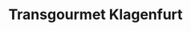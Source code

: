 ---
title: "Transgourmet Klagenfurt"
url: /klagenfurt-am-woerthersee/transgourmet-klagenfurt/
shop: Großhandel
---